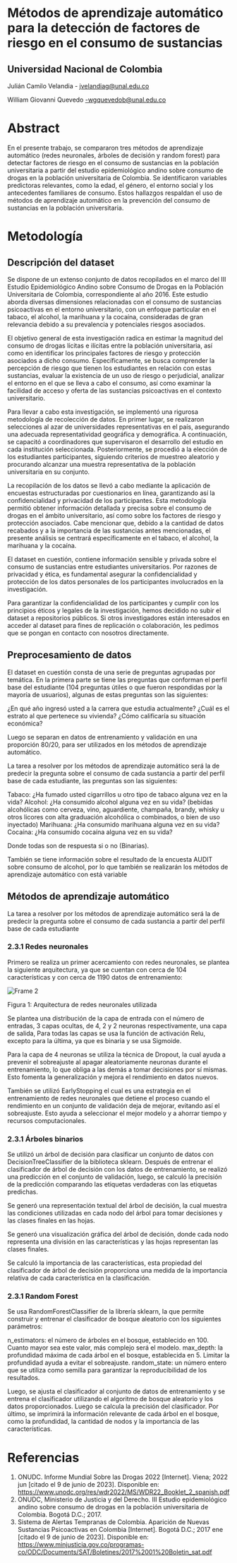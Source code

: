 # Métodos de aprendizaje automático para la detección de factores de riesgo en el consumo de sustancias
## Universidad Nacional de Colombia

Julián Camilo Velandia - jvelandiag@unal.edu.co

William Giovanni Quevedo -wgquevedob@unal.edu.co 



# Abstract

En el presente trabajo, se compararon tres métodos de aprendizaje automático (redes neuronales, árboles de decisión y random forest) para detectar factores de riesgo en el consumo de sustancias en la población universitaria a partir del estudio epidemiológico andino sobre consumo de drogas en la población universitaria de Colombia. Se identificaron variables predictoras relevantes, como la edad, el género, el entorno social y los antecedentes familiares de consumo. Estos hallazgos respaldan el uso de métodos de aprendizaje automático en la prevención del consumo de sustancias en la población universitaria.


 # Metodología

 ## Descripción del dataset

Se dispone de un extenso conjunto de datos recopilados en el marco del III Estudio Epidemiológico Andino sobre Consumo de Drogas en la Población Universitaria de Colombia, correspondiente al año 2016. Este estudio aborda diversas dimensiones relacionadas con el consumo de sustancias psicoactivas en el entorno universitario, con un enfoque particular en el tabaco, el alcohol, la marihuana y la cocaína, consideradas de gran relevancia debido a su prevalencia y potenciales riesgos asociados.

El objetivo general de esta investigación radica en estimar la magnitud del consumo de drogas lícitas e ilícitas entre la población universitaria, así como en identificar los principales factores de riesgo y protección asociados a dicho consumo. Específicamente, se busca comprender la percepción de riesgo que tienen los estudiantes en relación con estas sustancias, evaluar la existencia de un uso de riesgo o perjudicial, analizar el entorno en el que se lleva a cabo el consumo, así como examinar la facilidad de acceso y oferta de las sustancias psicoactivas en el contexto universitario.

Para llevar a cabo esta investigación, se implementó una rigurosa metodología de recolección de datos. En primer lugar, se realizaron selecciones al azar de universidades representativas en el país, asegurando una adecuada representatividad geográfica y demográfica. A continuación, se capacitó a coordinadores que supervisaron el desarrollo del estudio en cada institución seleccionada. Posteriormente, se procedió a la elección de los estudiantes participantes, siguiendo criterios de muestreo aleatorio y procurando alcanzar una muestra representativa de la población universitaria en su conjunto.

La recopilación de los datos se llevó a cabo mediante la aplicación de encuestas estructuradas por cuestionarios en línea, garantizando así la confidencialidad y privacidad de los participantes. Esta metodología permitió obtener información detallada y precisa sobre el consumo de drogas en el ámbito universitario, así como sobre los factores de riesgo y protección asociados. Cabe mencionar que, debido a la cantidad de datos recabados y a la importancia de las sustancias antes mencionadas, el presente análisis se centrará específicamente en el tabaco, el alcohol, la marihuana y la cocaína.

El dataset en cuestión, contiene información sensible y privada sobre el consumo de sustancias entre estudiantes universitarios. Por razones de privacidad y ética, es fundamental asegurar la confidencialidad y protección de los datos personales de los participantes involucrados en la investigación.

Para garantizar la confidencialidad de los participantes y cumplir con los principios éticos y legales de la investigación, hemos decidido no subir el dataset a repositorios públicos. Si otros investigadores están interesados en acceder al dataset para fines de replicación o colaboración, les pedimos que se pongan en contacto con nosotros directamente.

 ## Preprocesamiento de datos

El dataset en cuestión consta de una serie de preguntas agrupadas por temática. En la primera parte se tiene las preguntas que conforman el perfil base del estudiante (104 preguntas útiles o que fueron respondidas por la mayoría de usuarios), algunas de estas preguntas son las siguientes: 

¿En qué año ingresó usted a la carrera que estudia actualmente?
¿Cuál es el estrato al que pertenece su vivienda?
¿Cómo calificaría su situación económica?

Luego se separan en datos de entrenamiento y validación en una proporción 80/20, para ser utilizados en los métodos de aprendizaje automático.

La tarea a resolver por los métodos de aprendizaje automático será la de predecir la pregunta sobre el consumo de cada sustancia a partir del perfil base de cada estudiante, las preguntas son las siguientes:

 Tabaco: ¿Ha fumado usted cigarrillos u otro tipo de tabaco alguna vez en la vida?
Alcohol: ¿Ha consumido alcohol alguna vez en su vida? (bebidas alcohólicas como cerveza, vino, aguardiente, champaña, brandy, whisky u otros licores con alta graduación alcohólica o combinados, o bien de uso inyectado)
Marihuana: ¿Ha consumido marihuana alguna vez en su vida?
Cocaína:  ¿Ha consumido cocaína alguna vez en su vida?

Donde todas son de respuesta si o no (Binarias).

También se tiene información sobre el resultado de la encuesta AUDIT sobre consumo de alcohol, por lo que también se realizarán los métodos de aprendizaje automático con está variable

 ## Métodos de aprendizaje automático

La tarea a resolver por los métodos de aprendizaje automático será la de predecir la pregunta sobre el consumo de cada sustancia a partir del perfil base de cada estudiante

### 2.3.1	Redes neuronales 

Primero se realiza un primer acercamiento con redes neuronales, se plantea la siguiente arquitectura, ya que se cuentan con cerca de 104 características y con cerca de 1190 datos de entrenamiento:

![Frame 2](https://github.com/julianVelandia/CICAD_UNAL_2016/assets/52173621/d4abbc93-bb04-4fcc-b682-23ff48a415b3)

Figura 1: Arquitectura de redes neuronales utilizada

Se plantea una distribución de la capa de entrada con el número de entradas, 3 capas ocultas, de 4, 2 y 2 neuronas respectivamente, una capa de salida, Para todas las capas se usa la función de activación Relu, excepto para la última, ya que es binaria y se usa Sigmoide.

Para la capa de 4 neuronas se utiliza la técnica de Dropout, la cual ayuda a prevenir el sobreajuste al apagar aleatoriamente neuronas durante el entrenamiento, lo que obliga a las demás a tomar decisiones por sí mismas. Esto fomenta la generalización y mejora el rendimiento en datos nuevos.

También se utilizó EarlyStopping el cual es una estrategia en el entrenamiento de redes neuronales que detiene el proceso cuando el rendimiento en un conjunto de validación deja de mejorar, evitando así el sobreajuste. Esto ayuda a seleccionar el mejor modelo y a ahorrar tiempo y recursos computacionales.


### 2.3.1	Árboles binarios

Se utilizó un árbol de decisión para clasificar un conjunto de datos con DecisionTreeClassifier de la biblioteca sklearn. Después de entrenar el clasificador de árbol de decisión con los datos de entrenamiento, se realizó una predicción en el conjunto de validación, luego, se calculó la precisión de la predicción comparando las etiquetas verdaderas con las etiquetas predichas.

Se generó una representación textual del árbol de decisión, la cual muestra las condiciones utilizadas en cada nodo del árbol para tomar decisiones y las clases finales en las hojas.

Se generó una visualización gráfica del árbol de decisión, donde cada nodo representa una división en las características y las hojas representan las clases finales. 

Se calculó la importancia de las características, esta propiedad del clasificador de árbol de decisión proporciona una medida de la importancia relativa de cada característica en la clasificación. 

### 2.3.1	Random Forest

Se usa RandomForestClassifier de la librería sklearn, la que permite construir y entrenar el clasificador de bosque aleatorio con los siguientes parámetros: 

n_estimators: el número de árboles en el bosque, establecido en 100. Cuanto mayor sea este valor, más complejo será el modelo.
max_depth: la profundidad máxima de cada árbol en el bosque, establecida en 5. Limitar la profundidad ayuda a evitar el sobreajuste.
random_state: un número entero que se utiliza como semilla para garantizar la reproducibilidad de los resultados.

Luego, se ajusta el clasificador al conjunto de datos de entrenamiento y se entrena el clasificador utilizando el algoritmo de bosque aleatorio y los datos proporcionados. Luego se calcula la precisión del clasificador.
Por último, se imprimirá la información relevante de cada árbol en el bosque, como la profundidad, la cantidad de nodos y la importancia de las características. 

# Referencias

1.	ONUDC. Informe Mundial Sobre las Drogas 2022 [Internet]. Viena; 2022 jun [citado el 9 de junio de 2023]. Disponible en: https://www.unodc.org/res/wdr2022/MS/WDR22_Booklet_2_spanish.pdf
2.	ONUDC, Ministerio de Justicia y del Derecho. III Estudio epidemiológico andino sobre consumo de drogas en la población universitaria de Colombia. Bogotá D.C.; 2017. 
3.	Sistema de Alertas Tempranas de Colombia. Aparición de Nuevas Sustancias Psicoactivas en Colombia [Internet]. Bogotá D.C.; 2017 ene [citado el 9 de junio de 2023]. Disponible en: https://www.minjusticia.gov.co/programas-co/ODC/Documents/SAT/Boletines/2017%2001%20Boletin_sat.pdf
 
